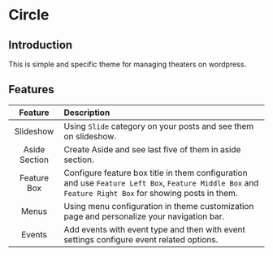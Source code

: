 # Circle
## Introduction
This is simple and specific theme for managing theaters on wordpress.
## Features
|    Feature    | Description |
|:-------------:|:----------- |
|   Slideshow   | Using `Slide` category on your posts and see them on slideshow. |
| Aside Section | Create Aside and see last five of them in aside section. |
|  Feature Box  | Configure feature box title in them configuration and use `Feature Left Box`, `Feature Middle Box` and `Feature Right Box` for showing posts in them. |
|      Menus    | Using menu configuration in theme customization page and personalize your navigation bar. |
|     Events    | Add events with event type and then with event settings configure event related options. |
